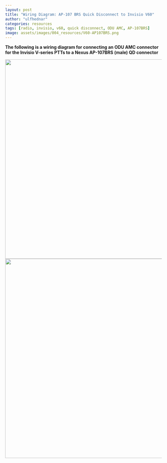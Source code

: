 ```yaml
---
layout: post
title: "Wiring Diagram: AP-107 BRS Quick Disconnect to Invisio V60"
author: "ulfhednar"
categories: resources
tags: [radio, invisio, v60, quick disconnect, ODU AMC, AP-107BRS]
image: assets/images/004_resources/V60-AP107BRS.png
---
```



**The following is a wiring diagram for connecting an ODU AMC connector for the Invisio V-series PTTs to a Nexus AP-107BRS (male) QD connector**


<div class="image-thumbnail">
	<a href="{{site.baseurl}}assets/images/004_resources/AP-107BRS-V60.png">
		<img src="{{site.baseurl}}assets/images/004_resources/AP-107BRS-V60.png" width="640"/>
	</a>
</div>


<div class="image-thumbnail">
	<a href="{{site.baseurl}}assets/images/004_resources/V60-AP107BRS.png">
		<img src="{{site.baseurl}}assets/images/004_resources/V60-AP107BRS.png" width="640"/>
	</a>
</div>